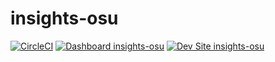 # insights-osu

[![CircleCI](https://circleci.com/gh/jasonlttl/insights-osu.svg?style=shield)](https://circleci.com/gh/jasonlttl/insights-osu)
[![Dashboard insights-osu](https://img.shields.io/badge/dashboard-insights_osu-yellow.svg)](https://dashboard.pantheon.io/sites/00dcf7b5-5b3e-45e0-91ce-c936c1cf1fff#dev/code)
[![Dev Site insights-osu](https://img.shields.io/badge/site-insights_osu-blue.svg)](http://dev-insights-osu.pantheonsite.io/)